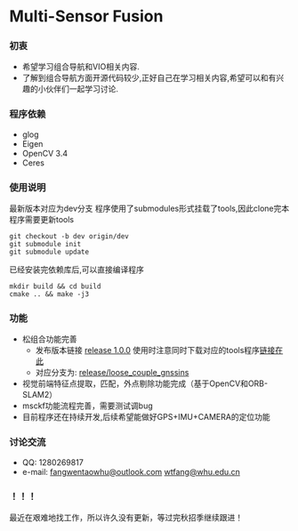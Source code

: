 # Multi-Sensor Fusion
### 初衷
- 希望学习组合导航和VIO相关内容.
- 了解到组合导航方面开源代码较少,正好自己在学习相关内容,希望可以和有兴趣的小伙伴们一起学习讨论.

### 程序依赖
- glog 
- Eigen
- OpenCV 3.4
- Ceres

### 使用说明
最新版本对应为dev分支
程序使用了submodules形式挂载了tools,因此clone完本程序需要更新tools

```shell
git checkout -b dev origin/dev
git submodule init
git submodule update
```
已经安装完依赖库后,可以直接编译程序
```shell
mkdir build && cd build 
cmake .. && make -j3
```

### 功能
- 松组合功能完善
    - 发布版本链接 [release 1.0.0](https://github.com/2013fangwentao/Multi-Sensor-Combined-Navigation/releases) 使用时注意同时下载对应的tools程序[链接在此](https://github.com/2013fangwentao/tools/releases)
    - 对应分支为: [release/loose_couple_gnssins](https://github.com/2013fangwentao/Multi-Sensor-Combined-Navigation/tree/release/loose_couple_gnssins)
- 视觉前端特征点提取，匹配，外点剔除功能完成（基于OpenCV和ORB-SLAM2）
- msckf功能流程完善，需要测试调bug
- 目前程序还在持续开发,后续希望能做好GPS+IMU+CAMERA的定位功能

### 讨论交流
- QQ: 1280269817
- e-mail: fangwentaowhu@outlook.com   wtfang@whu.edu.cn

### ！！！
最近在艰难地找工作，所以许久没有更新，等过完秋招季继续跟进！
